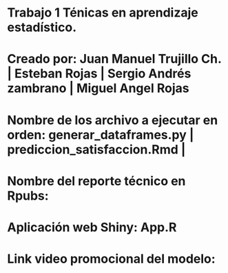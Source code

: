 # Trabajo 1 Ténicas en aprendizaje estadístico.
# Creado por: Juan Manuel Trujillo Ch. | Esteban Rojas | Sergio Andrés zambrano | Miguel Angel Rojas
# Nombre de los archivo a ejecutar en orden:  generar_dataframes.py | prediccion_satisfaccion.Rmd | 
# Nombre del reporte técnico en Rpubs: 
# Aplicación web Shiny: App.R
# Link video promocional del modelo: 

